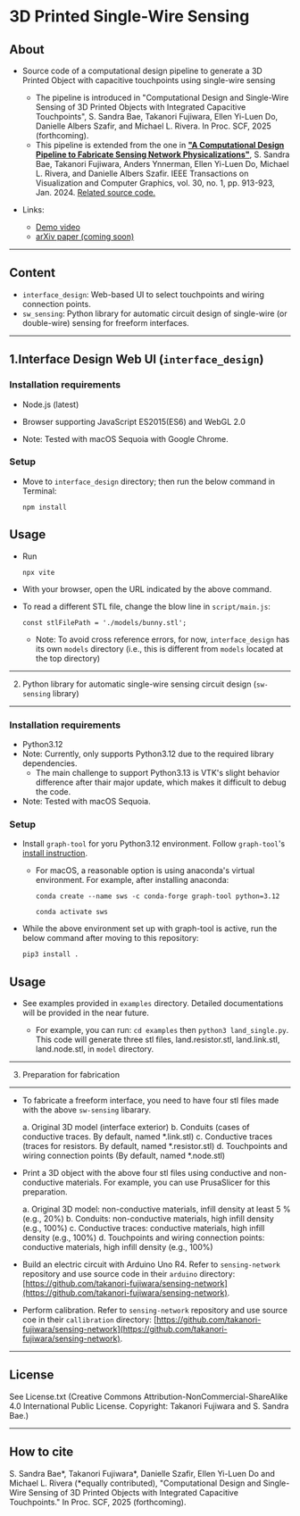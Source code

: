 # 3D Printed Single-Wire Sensing 

About
-----
* Source code of a computational design pipeline to generate a 3D Printed Object with capacitive touchpoints using single-wire sensing
  - The pipeline is introduced in "Computational Design and Single-Wire Sensing of 3D Printed Objects with Integrated Capacitive Touchpoints", S. Sandra Bae, Takanori Fujiwara, Ellen Yi-Luen Do, Danielle Albers Szafir, and Michael L. Rivera. In Proc. SCF, 2025 (forthcoming).
  - This pipeline is extended from the one in **["A Computational Design Pipeline to Fabricate Sensing Network Physicalizations"](https://arxiv.org/abs/2308.04714)**, S. Sandra Bae, Takanori Fujiwara, Anders Ynnerman, Ellen Yi-Luen Do, Michael L. Rivera, and Danielle Albers Szafir. IEEE Transactions on Visualization and Computer Graphics, vol. 30, no. 1, pp. 913-923, Jan. 2024. [Related source code.](https://github.com/takanori-fujiwara/sensing-network)

* Links:
  * [Demo video](https://youtu.be/at5puV1MHUo?si=asOLS72rP1dc6IvJ)
  * [arXiv paper (coming soon)](#)

******

Content
-----
* `interface_design`: Web-based UI to select touchpoints and wiring connection points.
* `sw_sensing`: Python library for automatic circuit design of single-wire (or double-wire) sensing for freeform interfaces.


******

1.Interface Design Web UI (`interface_design`)
-----

### Installation requirements
* Node.js (latest)
* Browser supporting JavaScript ES2015(ES6) and WebGL 2.0

* Note: Tested with macOS Sequoia with Google Chrome.

### Setup

* Move to `interface_design` directory; then run the below command in Terminal:

    `npm install`

## Usage

* Run

    `npx vite`

* With your browser, open the URL indicated by the above command.

* To read a different STL file, change the blow line in `script/main.js`:

    `const stlFilePath = './models/bunny.stl';`

    * Note: To avoid cross reference errors, for now, `interface_design` has its own `models` directory (i.e., this is different from `models` located at the top directory)

******

2. Python library for automatic single-wire sensing circuit design (`sw-sensing` library)
-----

### Installation requirements
* Python3.12
* Note: Currently, only supports Python3.12 due to the required library dependencies. 
    - The main challenge to support Python3.13 is VTK's slight behavior difference after thair major update, which makes it difficult to debug the code.
* Note: Tested with macOS Sequoia.

### Setup

* Install `graph-tool` for yoru Python3.12 environment. Follow `graph-tool`'s [install instruction](https://git.skewed.de/count0/graph-tool/-/wikis/installation-instructions).

  * For macOS, a reasonable option is using anaconda's virtual environment. For example, after installing anaconda:

    `conda create --name sws -c conda-forge graph-tool python=3.12`
    
    `conda activate sws`

* While the above environment set up with graph-tool is active, run the below command after moving to this repository:

    `pip3 install .`


## Usage

* See examples provided in `examples` directory. Detailed documentations will be provided in the near future.

    - For example, you can run: `cd examples` then `python3 land_single.py`. This code will generate three stl files, land.resistor.stl, land.link.stl, land.node.stl, in `model` directory. 


******

3. Preparation for fabrication
-----

* To fabricate a freeform interface, you need to have four stl files made with the above `sw-sensing` libarary.

  a. Original 3D model (interface exterior)
  b. Conduits (cases of conductive traces. By default, named *.link.stl)
  c. Conductive traces (traces for resistors. By default, named *.resistor.stl)
  d. Touchpoints and wiring connection points (By default, named *.node.stl)

* Print a 3D object with the above four stl files using conductive and non-conductive materials. For example, you can use PrusaSlicer for this preparation.

  a. Original 3D model: non-conductive materials, infill density at least 5 % (e.g., 20%)
  b. Conduits: non-conductive materials, high infill density (e.g., 100%)
  c. Conductive traces: conductive materials, high infill density (e.g., 100%)
  d. Touchpoints and wiring connection points: conductive materials, high infill density (e.g., 100%)

* Build an electric circuit with Arduino Uno R4. Refer to `sensing-network` repository and use source code in their `arduino` directory: [https://github.com/takanori-fujiwara/sensing-network](https://github.com/takanori-fujiwara/sensing-network).

* Perform calibration. Refer to `sensing-network` repository and use source coe in their `callibration` directory: [https://github.com/takanori-fujiwara/sensing-network](https://github.com/takanori-fujiwara/sensing-network).


******
License
-----

See License.txt (Creative Commons Attribution-NonCommercial-ShareAlike 4.0 International Public License. Copyright: Takanori Fujiwara and S. Sandra Bae.)

******
How to cite
-----

S. Sandra Bae*, Takanori Fujiwara*, Danielle Szafir, Ellen Yi-Luen Do and Michael L. Rivera (*equally contributed), "Computational Design and Single-Wire Sensing of 3D Printed Objects with Integrated Capacitive Touchpoints." In Proc. SCF, 2025 (forthcoming).


